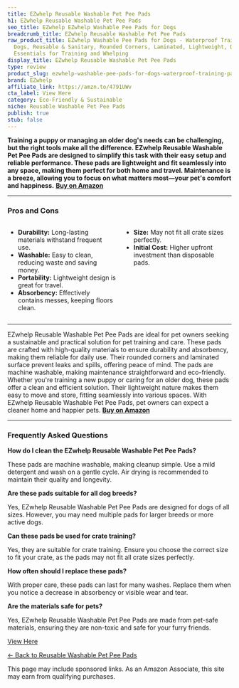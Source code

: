 ```yaml
---
title: EZwhelp Reusable Washable Pet Pee Pads
h1: EZwhelp Reusable Washable Pet Pee Pads
seo_title: EZwhelp EZwhelp Washable Pee Pads for Dogs
breadcrumb_title: EZwhelp Reusable Washable Pet Pee Pads
raw_product_title: EZwhelp Washable Pee Pads for Dogs - Waterproof Training Pads for
  Dogs, Reusable & Sanitary, Rounded Corners, Laminated, Lightweight, Durable, Pet
  Essentials for Training and Whelping
display_title: EZwhelp Reusable Washable Pet Pee Pads
type: review
product_slug: ezwhelp-washable-pee-pads-for-dogs-waterproof-training-pads-for-dogs-re-ccbae6ea
brand: EZwhelp
affiliate_link: https://amzn.to/4791UWv
cta_label: View Here
category: Eco-Friendly & Sustainable
niche: Reusable Washable Pet Pee Pads
publish: true
stub: false
---
```


<div id="intro" class="full-width">
  <p><strong>Training a puppy or managing an older dog's needs can be challenging, but the right tools make all the difference. EZwhelp Reusable Washable Pet Pee Pads are designed to simplify this task with their easy setup and reliable performance. These pads are lightweight and fit seamlessly into any space, making them perfect for both home and travel. Maintenance is a breeze, allowing you to focus on what matters most—your pet's comfort and happiness.</strong> <a href="https://amzn.to/4791UWv" rel="nofollow sponsored noopener" target="_blank"><strong>Buy on Amazon</strong></a></p>
</div>

<hr />
<h3 id="pros-cons">Pros and Cons</h3>
<div class="pc-grid" style="display:grid;grid-template-columns:1fr 1fr;gap:16px;">
  <ul>
    <li><strong>Durability:</strong> Long-lasting materials withstand frequent use.</li>
    <li><strong>Washable:</strong> Easy to clean, reducing waste and saving money.</li>
    <li><strong>Portability:</strong> Lightweight design is great for travel.</li>
    <li><strong>Absorbency:</strong> Effectively contains messes, keeping floors clean.</li>
  </ul>
  <ul>
    <li><strong>Size:</strong> May not fit all crate sizes perfectly.</li>
    <li><strong>Initial Cost:</strong> Higher upfront investment than disposable pads.</li>
  </ul>
</div>
<hr />

<div class="full-width">
  <p>EZwhelp Reusable Washable Pet Pee Pads are ideal for pet owners seeking a sustainable and practical solution for pet training and care. These pads are crafted with high-quality materials to ensure durability and absorbency, making them reliable for daily use. Their rounded corners and laminated surface prevent leaks and spills, offering peace of mind. The pads are machine washable, making maintenance straightforward and eco-friendly. Whether you're training a new puppy or caring for an older dog, these pads offer a clean and efficient solution. Their lightweight nature makes them easy to move and store, fitting seamlessly into various spaces. With EZwhelp Reusable Washable Pet Pee Pads, pet owners can expect a cleaner home and happier pets. <a href="https://amzn.to/4791UWv" rel="nofollow sponsored noopener" target="_blank"><strong>Buy on Amazon</strong></a></p>
</div>

<hr />
<h3 id="faqs">Frequently Asked Questions</h3>

<p><strong>How do I clean the EZwhelp Reusable Washable Pet Pee Pads?</strong></p>
<p>These pads are machine washable, making cleanup simple. Use a mild detergent and wash on a gentle cycle. Air drying is recommended to maintain their quality and longevity.</p>

<p><strong>Are these pads suitable for all dog breeds?</strong></p>
<p>Yes, EZwhelp Reusable Washable Pet Pee Pads are designed for dogs of all sizes. However, you may need multiple pads for larger breeds or more active dogs.</p>

<p><strong>Can these pads be used for crate training?</strong></p>
<p>Yes, they are suitable for crate training. Ensure you choose the correct size to fit your crate, as the pads may not fit all crate sizes perfectly.</p>

<p><strong>How often should I replace these pads?</strong></p>
<p>With proper care, these pads can last for many washes. Replace them when you notice a decrease in absorbency or visible wear and tear.</p>

<p><strong>Are the materials safe for pets?</strong></p>
<p>Yes, EZwhelp Reusable Washable Pet Pee Pads are made from pet-safe materials, ensuring they are non-toxic and safe for your furry friends.</p>
<p><a class="btn" href="https://amzn.to/4791UWv" target="_blank" rel="nofollow sponsored noopener">View Here</a></p>
<p><a href="/roundups/eco-friendly-sustainable/reusable-washable-pet-pee-pads/">← Back to Reusable Washable Pet Pee Pads</a></p>
<aside class="disclosure">This page may include sponsored links. As an Amazon Associate, this site may earn from qualifying purchases.</aside>
